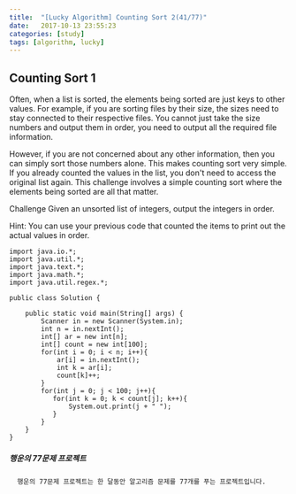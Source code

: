 ```yaml
---
title:  "[Lucky Algorithm] Counting Sort 2(41/77)"
date:   2017-10-13 23:55:23
categories: [study]
tags: [algorithm, lucky]
---
```

## Counting Sort 1
Often, when a list is sorted, the elements being sorted are just keys to other values. For example, if you are sorting files by their size, the sizes need to stay connected to their respective files. You cannot just take the size numbers and output them in order, you need to output all the required file information.

However, if you are not concerned about any other information, then you can simply sort those numbers alone. This makes counting sort very simple. If you already counted the values in the list, you don't need to access the original list again. This challenge involves a simple counting sort where the elements being sorted are all that matter.

Challenge
Given an unsorted list of integers, output the integers in order.

Hint: You can use your previous code that counted the items to print out the actual values in order.

```
import java.io.*;
import java.util.*;
import java.text.*;
import java.math.*;
import java.util.regex.*;

public class Solution {

    public static void main(String[] args) {
        Scanner in = new Scanner(System.in);
        int n = in.nextInt();
        int[] ar = new int[n];
        int[] count = new int[100];
        for(int i = 0; i < n; i++){
            ar[i] = in.nextInt();
            int k = ar[i];
            count[k]++;
        }
        for(int j = 0; j < 100; j++){
           for(int k = 0; k < count[j]; k++){
               System.out.print(j + " ");
           }
        }
    }
}
```

##### 행운의 77문제 프로젝트
```
  행운의 77문제 프로젝트는 한 달동안 알고리즘 문제를 77개를 푸는 프로젝트입니다.
```
